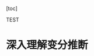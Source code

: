 <script type="text/x-mathjax-config">
MathJax.Hub.Config({
  TeX: { equationNumbers: { autoNumber: "AMS" } }
});
</script>
[toc]

<div id="tags">TEST</div>

# 深入理解变分推断
